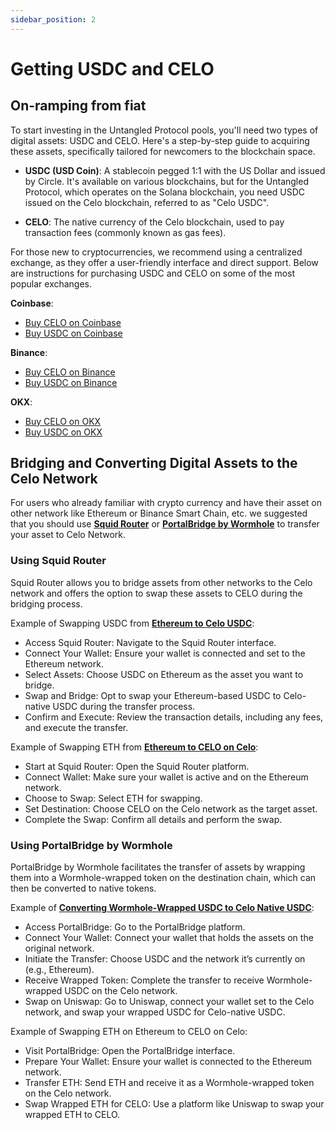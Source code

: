 ```yaml
---
sidebar_position: 2
---
```


# Getting USDC and CELO
## On-ramping from fiat
To start investing in the Untangled Protocol pools, you'll need two types of digital assets: USDC and CELO. Here's a step-by-step guide to acquiring these assets, specifically tailored for newcomers to the blockchain space.

- **USDC (USD Coin)**: A stablecoin pegged 1:1 with the US Dollar and issued by Circle. It's available on various blockchains, but for the Untangled Protocol, which operates on the Solana blockchain, you need USDC issued on the Celo blockchain, referred to as "Celo USDC".

- **CELO**: The native currency of the Celo blockchain, used to pay transaction fees (commonly known as gas fees).

For those new to cryptocurrencies, we recommend using a centralized exchange, as they offer a user-friendly interface and direct support. Below are instructions for purchasing USDC and CELO on some of the most popular exchanges.

**Coinbase**:
- [Buy CELO on Coinbase](https://www.coinbase.com/how-to-buy/celo)
- [Buy USDC on Coinbase](https://www.coinbase.com/how-to-buy/usdc)

**Binance**:
- [Buy CELO on Binance](https://www.binance.com/en/how-to-buy/celo)
- [Buy USDC on Binance](https://www.binance.com/en/how-to-buy/usd-coin)

**OKX**:
- [Buy CELO on OKX](https://www.okx.com/buy-celo#sourceQuote=usd)
- [Buy USDC on OKX](https://www.okx.com/buy-usdc#sourceQuote=usd)


## Bridging and Converting Digital Assets to the Celo Network

For users who already familiar with crypto currency and have their asset on other network like Ethereum or Binance Smart Chain, etc. we suggested that you should use [**Squid Router**](https://app.squidrouter.com/) or [**PortalBridge by Wormhole**](https://portalbridge.com/) to transfer your asset to Celo Network.

### Using Squid Router

Squid Router allows you to bridge assets from other networks to the Celo network and offers the option to swap these assets to CELO during the bridging process. 

Example of Swapping USDC from [**Ethereum to Celo USDC**](https://app.squidrouter.com/?chains=1%2C42220&tokens=0xA0b86991c6218b36c1d19D4a2e9Eb0cE3606eB48%2C0xcebA9300f2b948710d2653dD7B07f33A8B32118C): 

- Access Squid Router: Navigate to the Squid Router interface.
- Connect Your Wallet: Ensure your wallet is connected and set to the Ethereum network.
- Select Assets: Choose USDC on Ethereum as the asset you want to bridge.
- Swap and Bridge: Opt to swap your Ethereum-based USDC to Celo-native USDC during the transfer process.
- Confirm and Execute: Review the transaction details, including any fees, and execute the transfer.

Example of Swapping ETH from [**Ethereum to CELO on Celo**](https://app.squidrouter.com/?chains=1%2C42220&tokens=0xEeeeeEeeeEeEeeEeEeEeeEEEeeeeEeeeeeeeEEeE%2C0x471ece3750da237f93b8e339c536989b8978a438):

- Start at Squid Router: Open the Squid Router platform.
- Connect Wallet: Make sure your wallet is active and on the Ethereum network.
- Choose to Swap: Select ETH for swapping.
- Set Destination: Choose CELO on the Celo network as the target asset.
- Complete the Swap: Confirm all details and perform the swap.

### Using PortalBridge by Wormhole

PortalBridge by Wormhole facilitates the transfer of assets by wrapping them into a Wormhole-wrapped token on the destination chain, which can then be converted to native tokens. 

Example of [**Converting Wormhole-Wrapped USDC to Celo Native USDC**](https://app.uniswap.org/swap?inputCurrency=0x37f750B7cC259A2f741AF45294f6a16572CF5cAd&outputCurrency=0xcebA9300f2b948710d2653dD7B07f33A8B32118C&chain=celo):

- Access PortalBridge: Go to the PortalBridge platform.
- Connect Your Wallet: Connect your wallet that holds the assets on the original network.
- Initiate the Transfer: Choose USDC and the network it’s currently on (e.g., Ethereum).
- Receive Wrapped Token: Complete the transfer to receive Wormhole-wrapped USDC on the Celo network.
- Swap on Uniswap: Go to Uniswap, connect your wallet set to the Celo network, and swap your wrapped USDC for Celo-native USDC.

Example of Swapping ETH on Ethereum to CELO on Celo:
- Visit PortalBridge: Open the PortalBridge interface.
- Prepare Your Wallet: Ensure your wallet is connected to the Ethereum network.
- Transfer ETH: Send ETH and receive it as a Wormhole-wrapped token on the Celo network.
- Swap Wrapped ETH for CELO: Use a platform like Uniswap to swap your wrapped ETH to CELO.
